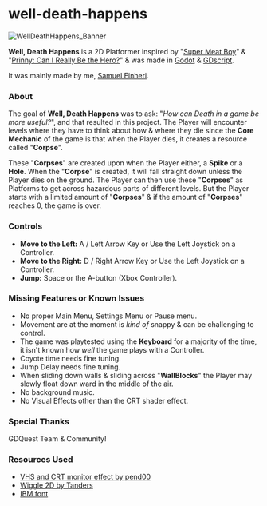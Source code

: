 # well-death-happens

![WellDeathHappens_Banner](https://github.com/niceFunction/well-death-happens/assets/17195798/d427602d-9033-449d-86c7-d9315b8ff95e)

**Well, Death Happens** is a 2D Platformer inspired by "[Super Meat Boy](https://store.steampowered.com/app/40800/Super_Meat_Boy/)" & "[Prinny: Can I Really Be the Hero?](https://disgaea.fandom.com/wiki/Prinny:_Can_I_Really_Be_the_Hero%3F)" & was made in [Godot](https://godotengine.org/) & [GDscript](https://docs.godotengine.org/en/stable/tutorials/scripting/gdscript/gdscript_basics.html).

It was mainly made by me, [Samuel Einheri](https://www.samueleinheri.com/about).

### **About**
The goal of **Well, Death Happens** was to ask: "*How can Death in a game be more useful?*", and that resulted in this project. The Player will encounter levels where they have to think about how & where they die since the **Core Mechanic** of the game is that when the Player dies, it creates a resource called "**Corpse**".

These "**Corpses**" are created upon when the Player either, a **Spike** or a **Hole**. When the "**Corpse**" is created, it will fall straight down unless the Player dies on the ground.
The Player can then use these "**Corpses**" as Platforms to get across hazardous parts of different levels. But the Player starts with a limited amount of "**Corpses**" & if the amount of "**Corpses**" reaches 0, the game is over.

### **Controls**
- **Move to the Left:** A / Left Arrow Key or Use the Left Joystick on a Controller.
- **Move to the Right:** D / Right Arrow Key or Use the Left Joystick on a Controller.
- **Jump:** Space or the A-button (Xbox Controller).

### **Missing Features or Known Issues**
- No proper Main Menu, Settings Menu or Pause menu.
- Movement are at the moment is *kind of* snappy & can be challenging to control.
- The game was playtested using the **Keyboard** for a majority of the time, it isn't known how *well* the game plays with a Controller.
- Coyote time needs fine tuning.
- Jump Delay needs fine tuning.
- When sliding down walls & sliding across "**WallBlocks**" the Player may slowly float down ward in the middle of the air.
- No background music.
- No Visual Effects other than the CRT shader effect.

### **Special Thanks**
GDQuest Team & Community!

### **Resources Used**
- [VHS and CRT monitor effect by pend00](https://godotshaders.com/shader/vhs-and-crt-monitor-effect/)
- [Wiggle 2D by Tanders](https://godotshaders.com/shader/wiggle-2d/)
- [IBM font](https://int10h.org/oldschool-pc-fonts/fontlist/)
